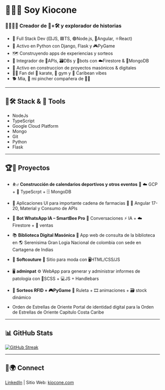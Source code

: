# 👋👨‍💻 Soy Kiocone

### 🧑‍💻💡🧱 Creador de 🧠+🛠️ y explorador de historias

* 🧰 Full Stack Dev (🟨JS, 🟦TS, 🟢Node.js, 🔴Angular, ⚛️React)
* 🐍 Activo en Python con Django, Flask y 🎮PyGame
* 🗺️ Construyendo apps de experiencias y sorteos
* 🔌 Integrador de 🔁APIs, 🗃️DBs y 💬bots con ☁️Firestore & 🍃MongoDB
* 📖 Activo en construccion de proyectos masónicos & digitales
* 🏋️‍♂️ Fan del 🥋 karate, 💪 gym y 🌊 Caribean vibes
* 🐕 Mia, 🐾 mi pincher compañera de 👨‍💻

---

## 🚀🛠️ Stack & 🧰 Tools
* NodeJs
* TypeScript
* Google Cloud Platform
* Mongo
* Git
* Python
* Flask

---

## 🏆📌 Proyectos

* ⛹️‍♂️ **Construcción de calendarios deportivos y otros eventos** 🏀
  ☁️ GCP + 🚀 TypeScrpt + 🗄️ MongoDB

* 📱 Aplicaciones UI para importante cadena de farmacias 💊
  📐 Angular 17-20, Material y Consumo de APIs

* 🤖 **Bot WhatsApp IA – SmartBee Pro**
  💬 Conversaciones ⚡ IA + ☁️Firestore + 🤝 ventas

* 📚 **Biblioteca Digital Masónica**
  📖 App web de consulta de la biblioteca en 🌎 Serenisima Gran Logia Nacional de colombia con sede en Cartagena de Indias

* 👗 **Softcouture**
  🧵 Sitio para moda con 🖥️HTML/CSS/JS

* 🖥️ **adminpat**
  ⚙️ WebApp para generar y administrar informes de patologia con 🎨SCSS + 💻JS + Handlebars

* 🎰 **Sorteos RFID + 🎮PyGame**
  🎡 Ruleta + 🎞️ animaciones + 🗃️ stock dinámico

* Orden de Estrellas de Oriente
  Portal de identidad digital para la Orden de Estrellas de Oriente Capitulo Costa Caribe

---

## 📊 GitHub Stats

[![GitHub Streak](https://streak-stats.demolab.com?user=kiocone&theme=blue-green&border_radius=4.2&exclude_days=Sun%2CSat)](https://git.io/streak-stats)

---

## 🔗🌍 Connect

[LinkedIn](https://www.linkedin.com/in/roland-cruz-32014712/) | Sitio Web: [kiocone.com](https://kiocone.com)

